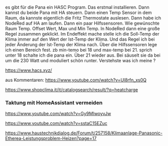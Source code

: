 es gibt für die Pana ein HASC Program. Das erstmal installieren. Dann kannst du beide Pana mit HA steuern. Dann einen Temp Sensor in dem Raum, da kannste eigentlich die Fritz Thermostate auslesen. Dann habe ich NodeRed auf HA am laufen. Dann ein paar Hilfssensoren. Wie gewünschte Raum Temp. Offset Wert, Max und Min Temp. In NodeRed dann eine große Regel zusammen geklickt. Im Endeffekt mache stelle ich die Soll-Temp der Klima immer auf den Wert der Ist-Temp der Klima. Und das Regel ich bei jeder Änderung der Ist-Temp der Klima nach. Über die Hilfssensoren lege ich einen Bereich fest. zb min-temo bei 18 und max-temp bei 21. sprich unter 18 schalte ich die pana ein. Über 21 wieder aus. Bei säuselt sie da bei um die 230 Watt und moduliert schön runter. Verstehste was ich meine ?

https://www.hacs.xyz/

aus Kommentaren: https://www.youtube.com/watch?v=Ul8rfn_xs0Q

https://www.shopclima.it/it/catalogsearch/result/?q=heatcharge

### Taktung mit HomeAssistant vermeiden

https://www.youtube.com/watch?v=Gy9MIwoyvJw

https://www.youtube.com/watch?v=sstaC15EZuc

https://www.haustechnikdialog.de/Forum/t/257158/Klimaanlage-Panasonic-Etherea-Leistungsproblem-Heizen?page=17
